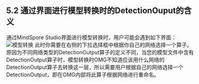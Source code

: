 ## 5.2 通过界面进行模型转换时的DetectionOuput的含义
通过MindSpore Studio界面进行模型转换时，用户可能会遇到如下界面：
![模型转换](https://gitee.com/Atlas200DK/FAQ/raw/master/part4/img/5-1.png)
此时你需要在右侧的下拉选择框中根据你自己的网络选择一个算子。
原因为不同网络类型的DetectionOutput算子的定义不同，当您的模型文件中含有DetectionOutput算子时，模型转换时OMG不知道应该用什么网络的DetectionOutput算子去转换这一层，所以需要用户根据自己的网络选择一个DetectionOutput，即在OMG内部将此算子根据网络进行重命名。

